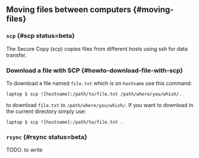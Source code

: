 ## Moving files between computers  {#moving-files}

### `scp` {#scp status=beta}

The Secure Copy (scp) copies files from different hosts using ssh for data transfer.


### Download a file with SCP {#howto-download-file-with-scp}

To download a file named `file.txt` which is on `hostname` use this command:

    laptop $ scp ![hostname]:/path/to/file.txt /path/where/you/whish/.

to download `file.txt` to `/path/where/you/whish/`. If you want to download in the current directory simply use:

    laptop $ scp ![hostname]:/path/to/file.txt .

### `rsync` {#rsync status=beta}

TODO: to write

